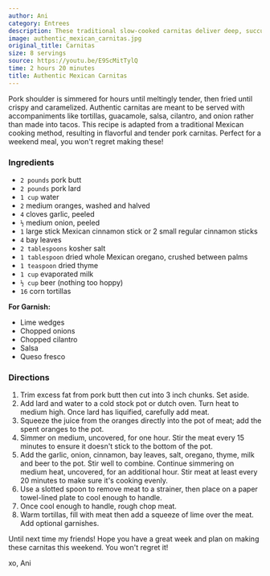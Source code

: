 ```yaml
---
author: Ani
category: Entrees
description: These traditional slow-cooked carnitas deliver deep, succulent pork flavor.
image: authentic_mexican_carnitas.jpg
original_title: Carnitas
size: 8 servings
source: https://youtu.be/E9ScMitTylQ
time: 2 hours 20 minutes
title: Authentic Mexican Carnitas
---
```


Pork shoulder is simmered for hours until meltingly tender, then fried until crispy and caramelized. Authentic carnitas are meant to be served with accompaniments like
  tortillas, guacamole, salsa, cilantro, and onion rather than made into tacos. This recipe is adapted from a traditional Mexican cooking method, resulting in flavorful and tender pork carnitas. Perfect for a weekend meal, you won't regret making these!

### Ingredients

* `2 pounds` pork butt
* `2 pounds` pork lard
* `1 cup` water
* `2` medium oranges, washed and halved
* `4` cloves garlic, peeled
* `½` medium onion, peeled
* `1` large stick Mexican cinnamon stick or 2 small regular cinnamon sticks
* `4` bay leaves
* `2 tablespoons` kosher salt
* `1 tablespoon` dried whole Mexican oregano, crushed between palms
* `1 teaspoon` dried thyme
* `1 cup` evaporated milk
* `½ cup` beer (nothing too hoppy)
* `16` corn tortillas

**For Garnish:**

* Lime wedges
* Chopped onions
* Chopped cilantro
* Salsa
* Queso fresco

### Directions

1. Trim excess fat from pork butt then cut into 3 inch chunks. Set aside.
2. Add lard and water to a cold stock pot or dutch oven. Turn heat to medium high. Once lard has liquified, carefully add meat.
3. Squeeze the juice from the oranges directly into the pot of meat; add the spent oranges to the pot.
4. Simmer on medium, uncovered, for one hour. Stir the meat every 15 minutes to ensure it doesn't stick to the bottom of the pot.
5. Add the garlic, onion, cinnamon, bay leaves, salt, oregano, thyme, milk and beer to the pot. Stir well to combine. Continue simmering on medium heat, uncovered, for an additional hour. Stir meat at least every 20 minutes to make sure it's cooking evenly.
6. Use a slotted spoon to remove meat to a strainer, then place on a paper towel-lined plate to cool enough to handle.
7. Once cool enough to handle, rough chop meat.
8. Warm tortillas, fill with meat then add a squeeze of lime over the meat. Add optional garnishes.

Until next time my friends! Hope you have a great week and plan on making these carnitas this weekend. You won't regret it!

xo, Ani
